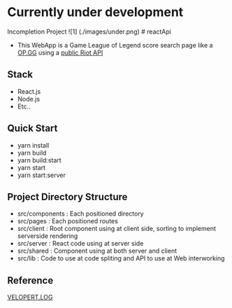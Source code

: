 <h1>Currently under development</h1>
Incompletion Project
![1] (./images/under.png)
# reactApi

* This WebApp is a Game League of Legend score search page like a <a href="http://op.gg">OP.GG</a> using a <a href="https://developer.riotgames.com/">public Riot API</a>

## Stack
* React.js
* Node.js
* Etc..

## Quick Start
* yarn install
* yarn build
* yarn build:start
* yarn start
* yarn start:server

## Project Directory Structure
* src/components : Each positioned directory
* src/pages : Each positioned routes
* src/client : Root component using at client side, sorting to implement serverside rendering
* src/server : React code using at server side
* src/shared : Component using at both server and client
* src/lib : Code to use at code spliting and API to use at Web interworking


## Reference
<a href="https://velopert.com/">VELOPERT.LOG</a>
